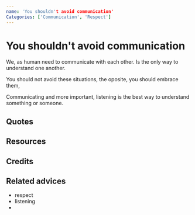 ```yaml
---
name: 'You shouldn't avoid communication'
Categories: ['Communication', 'Respect']
---
```

# You shouldn't avoid communication

We, as human need to communicate with each other. Is the only way to understand one another.

You should not avoid these situations, the oposite, you should embrace them,

Communicating and more important, listening is the best way to understand something or someone.



## Quotes

## Resources

## Credits

## Related advices

- respect
- listening
- 
